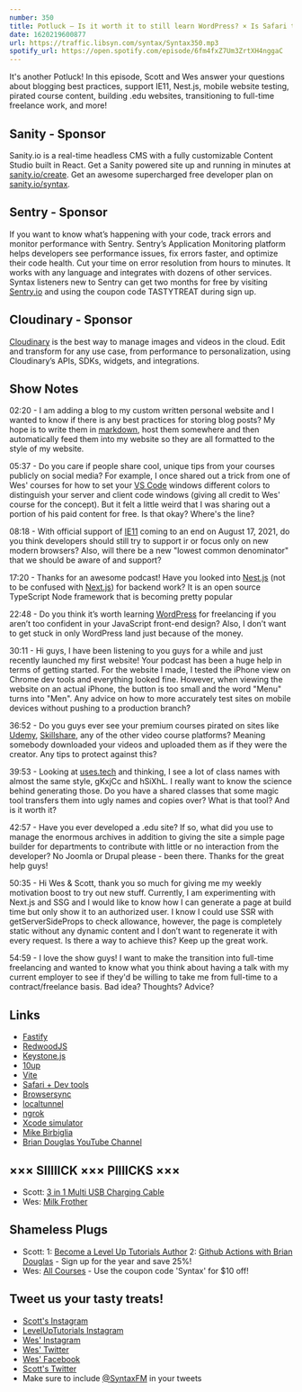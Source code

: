```yaml
---
number: 350
title: Potluck — Is it worth it to still learn WordPress? × Is Safari the new IE11? × Mobile website testing × Pirated content × Styled components × SSGs × Transitioning to full-time freelance × More!
date: 1620219600877
url: https://traffic.libsyn.com/syntax/Syntax350.mp3
spotify_url: https://open.spotify.com/episode/6fm4fxZ7Um3ZrtXH4nggaC
---
```


It's another Potluck! In this episode, Scott and Wes answer your questions about blogging best practices, support IE11, Nest.js, mobile website testing, pirated course content, building .edu websites, transitioning to full-time freelance work, and more!

## Sanity - Sponsor
Sanity.io is a real-time headless CMS with a fully customizable Content Studio built in React. Get a Sanity powered site up and running in minutes at [sanity.io/create](https://www.sanity.io/create). Get an awesome supercharged free developer plan on [sanity.io/syntax](https://www.sanity.io/syntax).

## Sentry - Sponsor
If you want to know what’s happening with your code, track errors and monitor performance with Sentry. Sentry’s Application Monitoring platform helps developers see performance issues, fix errors faster, and optimize their code health. Cut your time on error resolution from hours to minutes. It works with any language and integrates with dozens of other services. Syntax listeners new to Sentry can get two months for  free by visiting [Sentry.io](https://sentry.io) and using the coupon code TASTYTREAT during sign up.

## Cloudinary - Sponsor
[Cloudinary](https://cloudinary.com/?utm_source=Syntax.fm&utm_medium=Podcast&utm_content=Cloudinary_Syntax_podcast) is the best way to manage images and videos in the cloud. Edit and transform for any use case, from performance to personalization, using Cloudinary’s APIs, SDKs, widgets, and integrations.

## Show Notes
02:20 - I am adding a blog to my custom written personal website and I wanted to know if there is any best practices for storing blog posts? My hope is to write them in [markdown](https://www.markdownguide.org/), host them somewhere and then automatically feed them into my website so they are all formatted to the style of my website.

05:37 - Do you care if people share cool, unique tips from your courses publicly on social media? For example, I once shared out a trick from one of Wes' courses for how to set your [VS Code](https://code.visualstudio.com/) windows different colors to distinguish your server and client code windows (giving all credit to Wes' course for the concept). But it felt a little weird that I was sharing out a portion of his paid content for free. Is that okay? Where's the line?

08:18 - With official support of [IE11](https://en.wikipedia.org/wiki/Internet_Explorer_11) coming to an end on August 17, 2021, do you think developers should still try to support ir or focus only on new modern browsers? Also, will there be a new "lowest common denominator" that we should be aware of and support?

17:20 - Thanks for an awesome podcast! Have you looked into [Nest.js](https://nestjs.com/) (not to be confused with [Next.js](https://nextjs.org/)) for backend work? It is an open source TypeScript Node framework that is becoming pretty popular

22:48 - Do you think it’s worth learning [WordPress](https://wordpress.org/) for freelancing if you aren’t too confident in your JavaScript front-end design? Also, I don’t want to get stuck in only WordPress land just because of the money.

30:11 - Hi guys, I have been listening to you guys for a while and just recently launched my first website! Your podcast has been a huge help in terms of getting started. For the website I made, I tested the iPhone view on Chrome dev tools and everything looked fine. However, when viewing the website on an actual iPhone, the button is too small and the word "Menu" turns into "Men". Any advice on how to more accurately test sites on mobile devices without pushing to a production branch?

36:52 - Do you guys ever see your premium courses pirated on sites like [Udemy](https://www.udemy.com/), [Skillshare](https://www.skillshare.com/), any of the other video course platforms? Meaning somebody downloaded your videos and uploaded them as if they were the creator. Any tips to protect against this?

39:53 - Looking at [uses.tech](http://uses.tech/) and thinking, I see a lot of class names with almost the same style, gKxjCc and hSiXhL. I really want to know the science behind generating those. Do you have a shared classes that some magic tool transfers them into ugly names and copies over? What is that tool? And is it worth it?	

42:57 - Have you ever developed a .edu site? If so, what did you use to manage the enormous archives in addition to giving the site a simple page builder for departments to contribute with little or no interaction from the developer? No Joomla or Drupal please - been there. Thanks for the great help guys!

50:35 - Hi Wes & Scott, thank you so much for giving me my weekly motivation boost to try out new stuff. Currently, I am experimenting with Next.js and SSG and I would like to know how I can generate a page at build time but only show it to an authorized user. I know I could use SSR with getServerSideProps to check allowance, however, the page is completely static without any dynamic content and I don’t want to regenerate it with every request. Is there a way to achieve this? Keep up the great work.

54:59 - I love the show guys! I want to make the transition into full-time freelancing and wanted to know what you think about having a talk with my current employer to see if they'd be willing to take me from full-time to a contract/freelance basis. Bad idea? Thoughts? Advice?

## Links
* [Fastify](https://www.fastify.io/)
* [RedwoodJS](https://redwoodjs.com/)
* [Keystone.js](https://www.keystonejs.com/)
* [10up](https://10up.com/)
* [Vite](https://vitejs.dev/)
* [Safari + Dev tools](https://support.apple.com/guide/safari/use-the-developer-tools-in-the-develop-menu-sfri20948/mac)
* [Browsersync](https://browsersync.io/)
* [localtunnel](http://localtunnel.github.io/www/)
* [ngrok](https://ngrok.com/)
* [Xcode simulator](https://developer.apple.com/library/archive/documentation/IDEs/Conceptual/iOS_Simulator_Guide/GettingStartedwithiOSSimulator/GettingStartedwithiOSSimulator.html)
* [Mike Birbiglia](https://www.birbigs.com/)
* [Brian Douglas YouTube Channel](https://www.youtube.com/channel/UC7iJhl4CsLxzKUWfAw69Qkg)

## ××× SIIIIICK ××× PIIIICKS ×××
* Scott: [3 in 1 Multi USB Charging Cable](https://amzn.to/3moAF2A)
* Wes: [Milk Frother](https://www.amazon.com/s?k=milk+frother&ref=nb_sb_noss_1)

## Shameless Plugs
* Scott:
  1: [Become a Level Up Tutorials Author](https://forms.gle/PDEpDAGZpNHBDVou5)
  2: [Github Actions with Brian Douglas](https://www.leveluptutorials.com/pro) - Sign up for the year and save 25%!
* Wes: [All Courses](https://wesbos.com/courses/) - Use the coupon code 'Syntax' for $10 off!

## Tweet us your tasty treats!
* [Scott's Instagram](https://www.instagram.com/stolinski/)
* [LevelUpTutorials Instagram](https://www.instagram.com/LevelUpTutorials/)
* [Wes' Instagram](https://www.instagram.com/wesbos/)
* [Wes' Twitter](https://twitter.com/wesbos)
* [Wes' Facebook](https://www.facebook.com/wesbos.developer)
* [Scott's Twitter](https://twitter.com/stolinski)
* Make sure to include [@SyntaxFM](https://twitter.com/SyntaxFM) in your tweets
